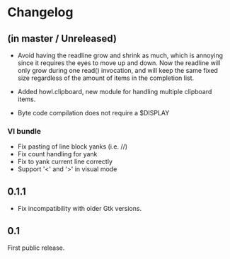 # Changelog

## (in master / Unreleased)

- Avoid having the readline grow and shrink as much, which is annoying since it
requires the eyes to move up and down. Now the readline will only grow during
one read() invocation, and will keep the same fixed size regardless of the
amount of items in the completion list.

- Added howl.clipboard, new module for handling multiple clipboard items.

- Byte code compilation does not require a $DISPLAY

### VI bundle

 - Fix pasting of line block yanks (i.e. <y><y>/<Y>/<d><d>)
 - Fix count handling for yank
 - Fix <y><y> to yank current line correctly
 - Support '<' and '>' in visual mode

## 0.1.1

- Fix incompatibility with older Gtk versions.

## 0.1

First public release.
